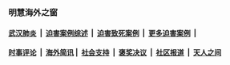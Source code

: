 
### 明慧海外之窗

####  [武汉肺炎](indexes/365.md?t=02280200) &nbsp;|&nbsp;  [迫害案例综述](indexes/328.md?t=02280200) &nbsp;|&nbsp; [迫害致死案例](indexes/277.md?t=02280200)  &nbsp;|&nbsp; [更多迫害案例](indexes/81.md?t=02280200)  &nbsp;|&nbsp; 
####  [时事评论](indexes/19.md?t=02280200) &nbsp;|&nbsp; [海外简讯](indexes/245.md?t=02280200)&nbsp;|&nbsp;  [社会支持](indexes/140.md?t=02280200) &nbsp;|&nbsp; [褒奖决议](indexes/282.md?t=02280200) &nbsp;|&nbsp; [社区报道](indexes/91.md?t=02280200)  &nbsp;|&nbsp; [天人之间](indexes/78.md?t=02280200) 

